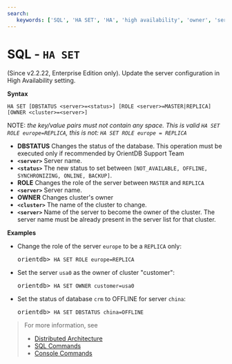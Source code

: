 ```yaml
---
search:
   keywords: ['SQL', 'HA SET', 'HA', 'high availability', 'owner', 'server', 'role']
---
```


# SQL - `HA SET`

(Since v2.2.22, Enterprise Edition only). Update the server configuration in High Availability setting.

**Syntax**

```
HA SET [DBSTATUS <server>=<status>] [ROLE <server>=MASTER|REPLICA] [OWNER <cluster>=<server>]
```

NOTE: *the key/value pairs must not contain any space. This is valid `HA SET ROLE europe=REPLICA`, this is not: `HA SET ROLE europe = REPLICA`*

- **DBSTATUS** Changes the status of the database. This operation must be executed only if recommended by OrientDB Support Team
 - **`<server>`** Server name.
 - **`<status>`** The new status to set between `[NOT_AVAILABLE, OFFLINE, SYNCHRONIZING, ONLINE, BACKUP]`.
- **ROLE** Changes the role of the server between `MASTER` and `REPLICA`
 - **`<server>`** Server name.
- **OWNER** Changes cluster's owner
 - **`<cluster>`** The name of the cluster to change.
 - **`<server>`** Name of the server to become the owner of the cluster. The server name must be already present in the server list for that cluster.


**Examples**

- Change the role of the server `europe` to be a `REPLICA` only:

  <pre>
  orientdb> <code class='lang-sql userinput'>HA SET ROLE europe=REPLICA</code>
  </pre>

- Set the server `usa0` as the owner of cluster "customer":

  <pre>
  orientdb> <code class='lang-sql userinput'>HA SET OWNER customer=usa0</code>
  </pre>
  
- Set the status of database `crm` to OFFLINE for server `china`:

  <pre>
  orientdb> <code class='lang-sql userinput'>HA SET DBSTATUS china=OFFLINE</code>
  </pre>

  
>For more information, see
>- [Distributed Architecture](Distributed-Architecture.md)
>- [SQL Commands](SQL.md)
>- [Console Commands](Console-Commands.md)
